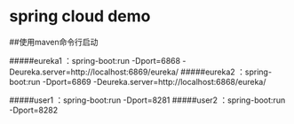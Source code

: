 # spring cloud demo

##使用maven命令行启动

#####eureka1 ：spring-boot:run -Dport=6868 -Deureka.server=http://localhost:6869/eureka/
#####eureka2 ：spring-boot:run -Dport=6869 -Deureka.server=http://localhost:6868/eureka/

#####user1 ：spring-boot:run -Dport=8281
#####user2 ：spring-boot:run -Dport=8282